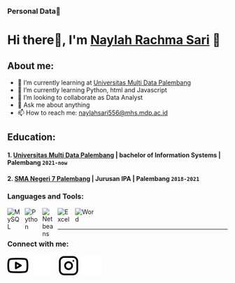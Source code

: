 ### Personal Data🐰
# Hi there👋, I'm [Naylah Rachma Sari](https://https://www.instagram.com/nayrachma_/) 👋
## About me:
- 🔭 I’m currently learning at [Universitas Multi Data Palembang](https://mdp.ac.id/)
- 🌱 I’m currently learning Python, html and Javascript
- 👯 I’m looking to collaborate as Data Analyst
- 💬 Ask me about anything
- 📫 How to reach me: naylahsari556@mhs.mdp.ac.id

## Education:

#### 1. [Universitas Multi Data Palembang](https://mdp.ac.id/) | bachelor of Information Systems | Palembang `2021-now`



 #### 2. [SMA Negeri 7 Palembang](http://sman7palembang.sch.id/) | Jurusan IPA | Palembang `2018-2021`


### Languages and Tools:

[<img align="left" alt="MySQL" width="30px" src="https://cdn.jsdelivr.net/gh/devicons/devicon/icons/mysql/mysql-original.svg" style="padding-right:10px;" />][webdev]
[<img align="left" alt="Python" width="30px" src="https://upload.wikimedia.org/wikipedia/commons/thumb/c/c3/Python-logo-notext.svg/110px-Python-logo-notext.svg.png?20100317150552" style="padding-right:10px;" />][webdev]
[<img align="left" alt="Netbeans" width="25px" src="https://logos-download.com/wp-content/uploads/2020/07/NetBeans_Logo.png" style="padding-right:10px;" />][webdev]
[<img align="left" alt="Excel" width="30px" src="https://is2-ssl.mzstatic.com/image/thumb/Purple126/v4/a8/fd/5a/a8fd5a84-c6f1-355f-3b9f-6e86598efaa3/XCEL.png/1200x630bb.png" style="padding-right:10px;" />][webdev]
[<img align="left" alt="Word" width="50px" src="https://download.logo.wine/logo/Microsoft_Word/Microsoft_Word-Logo.wine.png" style="padding-right:10px;" />][webdev]

<br />
<br />

---
### Connect with me:

[![website](./img/youtube-light.svg)](https://www.youtube.com/@MDPTVindonesia#gh-light-mode-only)
[![website](./img/youtube-dark.svg)](https://www.youtube.com/@MDPTVindonesia#gh-dark-mode-only)
&nbsp;&nbsp;
[![website](./img/instagram-light.svg)](https://www.instagram.com/nayrachma_/#gh-light-mode-only)
[![website](./img/instagram-dark.svg)](https://https://www.instagram.com/nayrachma_/#gh-dark-mode-only)



[webdev]: https://github.com/naylahumdp/naylahumdp/

